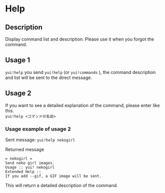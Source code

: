 # Help

## Description

Display command list and description. 
 Please use it when you forgot the command.

## Usage 1

`yui!help` you send `yui!help` (or `yui!commands` ), the command description and list will be sent to the direct message.

## Usage 2

If you want to see a detailed explanation of the command, please enter like this.  
`yui!help <コマンドの名前>`

### Usage example of usage 2

Sent message: `yui!help nekogirl`

Returned message

```asciidoc
= nekogirl = 
Send neko girl images.
Usage :: yui! nekogirl
Extended Help ::
If you add --gif, a GIF image will be sent.
```

This will return a detailed description of the command.
